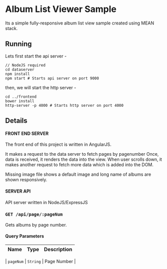 # Album List Viewer Sample

Its a simple fully-responsive album list view sample created using MEAN stack.

## Running

Lets first start the api server -
```
// NodeJS required
cd dataserver
npm install
npm start # Starts api server on port 9000
```
then, we will start the http server -
```
cd ../frontend
bower install
http-server -p 4000 # Starts http server on port 4000
```

## Details

#### FRONT END SERVER

The front end of this project is written in AngularJS. 

It makes a request to the data server to fetch pages by pagenumber Once, 
data is received, it renders the data into the view. When user scrolls 
down, it makes another request to fetch more data which is added into 
the DOM.

Missing image file shows a default image and long name of albums are shown responsively.

#### SERVER API
API server written in NodeJS/ExpressJS

### `GET /api/page/:pageNum`

Gets albums by page number.

#### Query Parameters
| Name            | Type            | Description                                    |
|:----------------|:----------------|:-----------------------------------------------|

| `pageNum`       | `String`        | Page Number                                    |

```